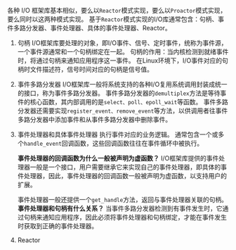 各种 I/O 框架库基本相似，要么以`Reactor`模式实现，要么以`Proactor`模式实现，要么同时以这两种模式实现。
基于`Reactor`模式实现的I/O库通常包含：句柄、事件多路分发器、事件处理器、具体的事件处理器、Reactor。
1. 句柄
	I/O框架库要处理的对象，即I/O事件、信号、定时事件，统称为事件源，一个事件源通常和一个句柄绑定在一起。
	句柄的作用：当内核检测到就绪事件时，将通过句柄来通知应用程序这一事件。
	在Linux环境下，I/O事件对应的句柄时文件描述符，信号时间对应的句柄是信号值。

2. 事件多路分发器
	I/O框架库一般将系统支持的各种I/O复用系统调用封装成统一的接口，称为事件多路分发器。
	事件多路分发器的`demultiplex`方法是等待事件的核心函数，其内部调用的是`select、poll、epoll_wait`等函数。
	事件多路分发器还需要实现`register_event、remove_event`等方法，以供调用者往事件多路分发器中添加事件和从事件多路分发器中删除事件。

3. 事件处理器和具体事件处理器
	执行事件对应的业务逻辑。
	通常包含一个或多个`handle_event`回调函数，这些回调函数往往在事件循环中被执行。

	**事件处理器的回调函数为什么一般被声明为虚函数？**
	I/O框架库提供的事件处理器一般是一个接口，用户需要继承它来实现自己的事件处理器，即具体的事件处理器，因此，事件处理器的回调函数一般被声明为虚函数，以支持用户的扩展。

	事件处理器一般还提供一个`get_handle`方法，返回与事件处理器关联的句柄。
	**事件处理器和句柄有什么关系？**
	当事件多路分发器检测到有事件发生时，它通过句柄来通知应用程序，因此必须将事件处理器和句柄绑定，才能在事件发生时获取到正确的事件处理器。

4. Reactor
	